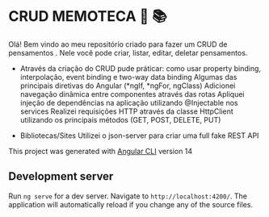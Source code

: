 # CRUD MEMOTECA 👩 📚
Olá! Bem vindo ao meu repositório criado para fazer um CRUD de pensamentos .
Nele você pode criar, listar, editar, deletar pensamentos.

- Através da criação do CRUD pude práticar:
como usar property binding, interpolação, event binding e two-way data binding
Algumas das principais diretivas do Angular (*ngIf, *ngFor, ngClass)
Adicionei navegação dinâmica entre componentes através das rotas
Apliquei injeção de dependências na aplicação utilizando @Injectable nos services
Realizei requisições HTTP através da classe HttpClient utilizando os principais métodos (GET, POST, DELETE, PUT)

- Bibliotecas/Sites
Utilizei o json-server para criar uma full fake REST API 

This project was generated with [Angular CLI](https://github.com/angular/angular-cli) version 14

## Development server

Run `ng serve` for a dev server. Navigate to `http://localhost:4200/`. The application will automatically reload if you change any of the source files.



